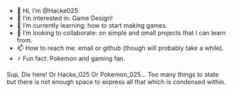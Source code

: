 - 👋 Hi, I’m @Hacke025
- 👀 I’m interested in: Game Design!
- 🌱 I’m currently learning: how to start making games.
- 💞️ I’m looking to collaborate: on simple and small projects that I can learn from.
- 📫 How to reach me: email or github (though will probably take a while).
- ⚡ Fun fact: Pokemon and gaming fan.

Sup, Div here! Or Hacke_025 Or Pokemon_025... Too many things to state but there is not enough space to express all that which is condensed within.

<!---
Hacke025/Hacke025 is a ✨ special ✨ repository because its `README.md` (this file) appears on your GitHub profile.
You can click the Preview link to take a look at your changes.
--->
